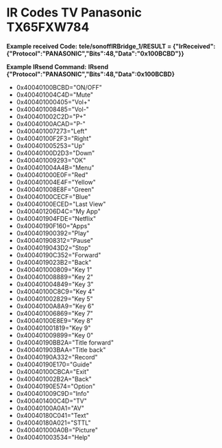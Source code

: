 # IR Codes TV Panasonic TX65FXW784

**Example received Code:**
**tele/sonoffIRBridge_1/RESULT = {"IrReceived":{"Protocol":"PANASONIC","Bits":48,"Data":"0x100BCBD"}}**

**Example IRsend Command:**
**IRsend {"Protocol":"PANASONIC","Bits":48,"Data":0x100BCBD}**

* 0x40040100BCBD="ON/OFF"
* 0x400401004C4D="Mute"
* 0x400401000405="Vol+"
* 0x400401008485="Vol-"
* 0x400401002C2D="P+"
* 0x40040100ACAD="P-"
* 0x400401007273="Left"
* 0x40040100F2F3="Right"
* 0x400401005253="Up"
* 0x40040100D2D3="Down"
* 0x400401009293="OK"
* 0x400401004A4B="Menu"
* 0x400401000E0F="Red"
* 0x400401004E4F="Yellow"
* 0x400401008E8F="Green"
* 0x40040100CECF="Blue"
* 0x40040100ECED="Last View"
* 0x400401206D4C="My App"
* 0x400401904FDE="Netflix"
* 0x40040190F160="Apps"
* 0x400401900392="Play"
* 0x400401908312="Pause"
* 0x4004019043D2="Stop"
* 0x40040190C352="Forward"
* 0x4004019023B2="Back"
* 0x400401000809="Key 1"
* 0x400401008889="Key 2"
* 0x400401004849="Key 3"
* 0x40040100C8C9="Key 4"
* 0x400401002829="Key 5"
* 0x40040100A8A9="Key 6"
* 0x400401006869="Key 7"
* 0x40040100E8E9="Key 8"
* 0x400401001819="Key 9"
* 0x400401009899="Key 0"
* 0x40040190BB2A="Title forward"
* 0x400401903BAA="Title back"
* 0x40040190A332="Record"
* 0x40040190E170="Guide"
* 0x40040100CBCA="Exit"
* 0x400401002B2A="Back"
* 0x40040190E574="Option"
* 0x400401009C9D="Info"
* 0x400401400C4D="TV"
* 0x40040100A0A1="AV"
* 0x40040180C041="Text"
* 0x40040180A021="STTL"
* 0x400401000A0B="Picture"
* 0x400401003534="Help"
